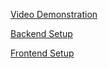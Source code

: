 [Video Demonstration](https://softwaricacollege-my.sharepoint.com/:v:/g/personal/240328_softwarica_edu_np/EXfbmOPxVo1HgGB4qmr7TusBErbBsQDN_ynqUXABvxFOQg?nav=eyJyZWZlcnJhbEluZm8iOnsicmVmZXJyYWxBcHAiOiJPbmVEcml2ZUZvckJ1c2luZXNzIiwicmVmZXJyYWxBcHBQbGF0Zm9ybSI6IldlYiIsInJlZmVycmFsTW9kZSI6InZpZXciLCJyZWZlcnJhbFZpZXciOiJNeUZpbGVzTGlua0NvcHkifX0&e=yv5hb6)

[Backend Setup](backend/README.md)

[Frontend Setup](frontend/README.md)
